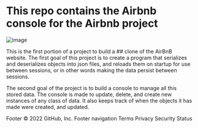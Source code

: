 # This repo contains the Airbnb console for the Airbnb project


![image](https://user-images.githubusercontent.com/101404202/188332038-4fc82e30-c6bb-45fd-9e3f-9d54e0ed96df.png)



This is the first portion of a project to build a ## clone of the AirBnB website. The first goal of this project is to create a program that serializes and deserializes objects into json files, and reloads them on startup for use between sessions, or in other words making the data persist between sessions.

The second goal of the project is to build a console to manage all this stored data. The console is made to update, delete, and create new instances of any class of data. It also keeps track of when the objects it has made were created, and updated.

Footer
© 2022 GitHub, Inc.
Footer navigation
Terms
Privacy
Security
Status
